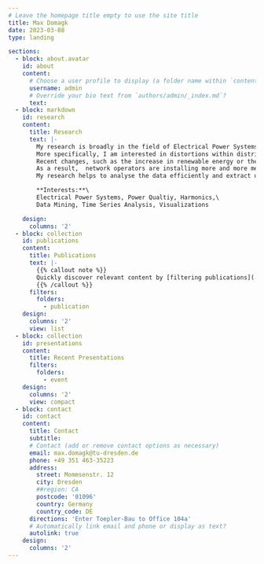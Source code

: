 ```yaml
---
# Leave the homepage title empty to use the site title
title: Max Domagk
date: 2023-03-08
type: landing

sections:
  - block: about.avatar
    id: about
    content:
      # Choose a user profile to display (a folder name within `content/authors/`)
      username: admin
      # Override your bio text from `authors/admin/_index.md`?
      text:
  - block: markdown
    id: research
    content:
      title: Research
      text: |-
        My research is broadly in the field of Electrical Power Systems studying Power Quality.
        More specifically, I am interested in distortions within distribution and transmission systems.
        Recent changes, such as the increase in renewable energy or the large-scale introduction of electric vehicles, have a significant impact on Power Quality.
        As a result,  network operators are installing more and more measurements to monitor their networks, resulting in large amounts of data.
        My research helps to analyse the data efficiently and extract useful information using data analysis and data mining methods.

        **Interests:**\
        Electrical Power Systems, Power Qualtiy, Harmonics,\
        Data Mining, Time Series Analysis, Visualizations

    design:
      columns: '2'
  - block: collection
    id: publications
    content:
      title: Publications
      text: |-
        {{% callout note %}}
        Quickly discover relevant content by [filtering publications](./publication/).
        {{% /callout %}}
      filters:
        folders:
          - publication
    design:
      columns: '2'
      view: list
  - block: collection
    id: presentations
    content:
      title: Recent Presentations
      filters:
        folders:
          - event
    design:
      columns: '2'
      view: compact
  - block: contact
    id: contact
    content:
      title: Contact
      subtitle:
      # Contact (add or remove contact options as necessary)
      email: max.domagk@tu-dresden.de
      phone: +49 351 463-35223
      address:
        street: Mommsenstr. 12
        city: Dresden
        ##region: CA
        postcode: '01096'
        country: Germany
        country_code: DE
      directions: 'Enter Toepler-Bau to Office 104a'
      # Automatically link email and phone or display as text?
      autolink: true
    design:
      columns: '2'
---
```

